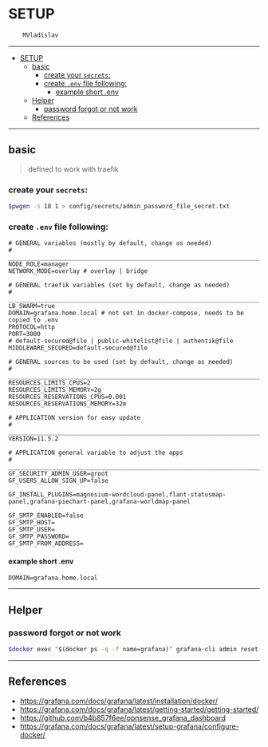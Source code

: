 # SETUP

```sh
    MVladislav
```

---

- [SETUP](#setup)
  - [basic](#basic)
    - [create your `secrets`:](#create-your-secrets)
    - [create `.env` file following:](#create-env-file-following)
      - [example short .env](#example-short-env)
  - [Helper](#helper)
    - [password forgot or not work](#password-forgot-or-not-work)
  - [References](#references)

---

## basic

> defined to work with traefik

### create your `secrets`:

```sh
$pwgen -s 18 1 > config/secrets/admin_password_file_secret.txt
```

### create `.env` file following:

```env
# GENERAL variables (mostly by default, change as needed)
# ______________________________________________________________________________
NODE_ROLE=manager
NETWORK_MODE=overlay # overlay | bridge

# GENERAL traefik variables (set by default, change as needed)
# ______________________________________________________________________________
LB_SWARM=true
DOMAIN=grafana.home.local # not set in docker-compose, needs to be copied to .env
PROTOCOL=http
PORT=3000
# default-secured@file | public-whitelist@file | authentik@file
MIDDLEWARE_SECURED=default-secured@file

# GENERAL sources to be used (set by default, change as needed)
# ______________________________________________________________________________
RESOURCES_LIMITS_CPUS=2
RESOURCES_LIMITS_MEMORY=2g
RESOURCES_RESERVATIONS_CPUS=0.001
RESOURCES_RESERVATIONS_MEMORY=32m

# APPLICATION version for easy update
# ______________________________________________________________________________
VERSION=11.5.2

# APPLICATION general variable to adjust the apps
# ______________________________________________________________________________
GF_SECURITY_ADMIN_USER=groot
GF_USERS_ALLOW_SIGN_UP=false

GF_INSTALL_PLUGINS=magnesium-wordcloud-panel,flant-statusmap-panel,grafana-piechart-panel,grafana-worldmap-panel

GF_SMTP_ENABLED=false
GF_SMTP_HOST=
GF_SMTP_USER=
GF_SMTP_PASSWORD=
GF_SMTP_FROM_ADDRESS=
```

#### example short .env

```env
DOMAIN=grafana.home.local
```

---

## Helper

### password forgot or not work

```sh
$docker exec "$(docker ps -q -f name=grafana)" grafana-cli admin reset-admin-password <PASSWORD>
```

---

## References

- <https://grafana.com/docs/grafana/latest/installation/docker/>
- <https://grafana.com/docs/grafana/latest/getting-started/getting-started/>
- <https://github.com/b4b857f6ee/opnsense_grafana_dashboard>
- <https://grafana.com/docs/grafana/latest/setup-grafana/configure-docker/>

